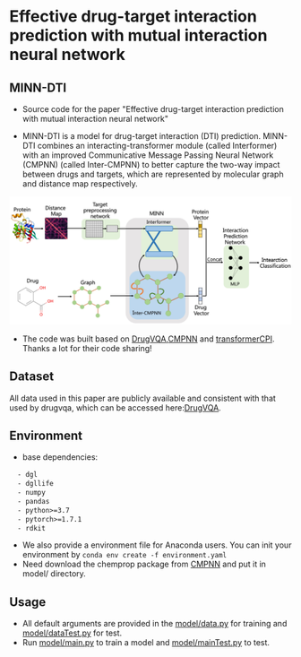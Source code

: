 # Effective drug-target interaction prediction with mutual interaction neural network

## MINN-DTI
* Source code for the paper "Effective drug-target interaction prediction with mutual interaction neural network"

* MINN-DTI is a model for drug-target interaction (DTI) prediction. MINN-DTI combines an interacting-transformer module (called Interformer) with an improved Communicative Message Passing Neural Network (CMPNN) (called Inter-CMPNN) to better capture the two-way impact between drugs and targets, which are represented by molecular graph and distance map respectively.

![MINN-DTI](image/Fig.1.jpg)
* The code was built based on [DrugVQA](https://github.com/prokia/drugVQA),[CMPNN](https://github.com/SY575/CMPNN) and [transformerCPI](https://github.com/lifanchen-simm/transformerCPI). Thanks a lot for their code sharing!

## Dataset
All data used in this paper are publicly available and consistent with that used by drugvqa, which can be accessed here:[DrugVQA](https://github.com/prokia/drugVQA).

## Environment
* base dependencies:
```
  - dgl
  - dgllife
  - numpy
  - pandas
  - python>=3.7
  - pytorch>=1.7.1
  - rdkit
```
* We also provide a environment file for Anaconda users. You can init your environment by ```conda env create -f environment.yaml```
* Need download the chemprop package from [CMPNN](https://github.com/SY575/CMPNN) and put it in model/ directory.

## Usage
* All default arguments are provided in the [model/data.py](./model/data.py) for training and [model/dataTest.py](./model/dataTest.py) for test.
* Run [model/main.py](./model/main.py) to train a model and [model/mainTest.py](./model/mainTest.py) to test.

